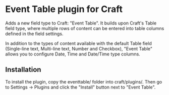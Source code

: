 # Event Table plugin for Craft

Adds a new field type to Craft: "Event Table". It builds upon Craft's Table field type, where multiple rows of content can be entered into table columns defined in the field settings.

In addition to the types of content available with the default Table field (Single-line text, Multi-line text, Number and Checkbox), "Event Table" allows you to configure Date, Time and Date/Time type columns.

## Installation

To install the plugin, copy the eventtable/ folder into craft/plugins/. Then go to Settings → Plugins and click the "Install" button next to "Event Table".

